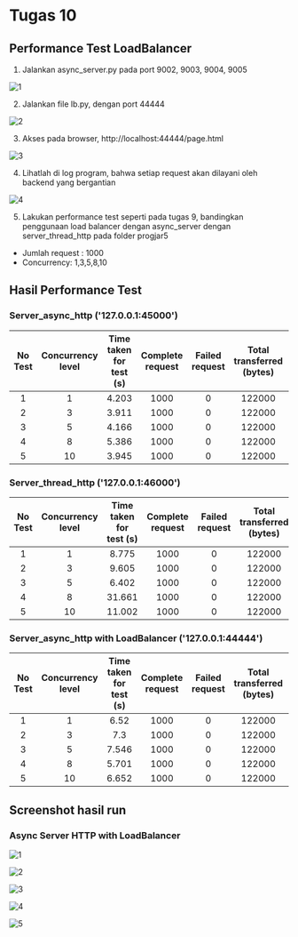 # Tugas 10
## Performance Test LoadBalancer

1. Jalankan async_server.py pada port 9002, 9003, 9004, 9005

  ![1](capture%20async%20with%20load%20balancer/runserver.png)

2. Jalankan file lb.py, dengan port 44444

  ![2](capture%20async%20with%20load%20balancer/run-lb_py.png)

3. Akses pada browser, http://localhost:44444/page.html

  ![3](capture%20async%20with%20load%20balancer/page_html.png)

4. Lihatlah di log program, bahwa setiap request akan dilayani oleh backend yang bergantian

  ![4](capture%20async%20with%20load%20balancer/request-satu-satu.png)

5. Lakukan performance test seperti pada tugas 9, bandingkan penggunaan load balancer dengan async_server dengan server_thread_http pada folder progjar5
* Jumlah request : 1000
* Concurrency: 1,3,5,8,10

## Hasil Performance Test

### Server_async_http ('127.0.0.1:45000')

**No Test**|**Concurrency level**|**Time taken for test (s)**|**Complete request**|**Failed request**|**Total transferred (bytes)**|**Request per second (#/sec)**|**Time per request (ms)**|**Transfer rate (Kbytes/sec)**
:-----:|:-----:|:-----:|:-----:|:-----:|:-----:|:-----:|:-----:|:-----:
1|1|4.203|1000|0|122000|237.91|4.203|28.34
2|3|3.911|1000|0|122000|255.71|11.732|30.47
3|5|4.166|1000|0|122000|240.03|20.831|28.6
4|8|5.386|1000|0|122000|185.65|43.091|22.12
5|10|3.945|1000|0|122000|253.51|39.446|30.2


### Server_thread_http ('127.0.0.1:46000')

**No Test**|**Concurrency level**|**Time taken for test (s)**|**Complete request**|**Failed request**|**Total transferred (bytes)**|**Request per second (#/sec)**|**Time per request (ms)**|**Transfer rate (Kbytes/sec)**
:-----:|:-----:|:-----:|:-----:|:-----:|:-----:|:-----:|:-----:|:-----:
1|1|8.775|1000|0|122000|113.97|8.775|13.58
2|3|9.605|1000|0|122000|104.11|28.816|12.4
3|5|6.402|1000|0|122000|156.2|32.011|18.61
4|8|31.661|1000|0|122000|31.58|253.290|3.76
5|10|11.002|1000|0|122000|90.89|110.023|10.83



### Server_async_http with LoadBalancer ('127.0.0.1:44444')

**No Test**|**Concurrency level**|**Time taken for test (s)**|**Complete request**|**Failed request**|**Total transferred (bytes)**|**Request per second (#/sec)**|**Time per request (ms)**|**Transfer rate (Kbytes/sec)**
:-----:|:-----:|:-----:|:-----:|:-----:|:-----:|:-----:|:-----:|:-----:
1|1|6.52|1000|0|122000|153.37|6.52|18.27
2|3|7.3|1000|0|122000|136.99|21.9|16.32
3|5|7.546|1000|0|122000|132.52|37.73|15.79
4|8|5.701|1000|0|122000|175.41|45.607|20.9
5|10|6.652|1000|0|122000|150.33|66.521|17.91


## Screenshot hasil run

### Async Server HTTP with LoadBalancer

![1](capture%20async%20with%20load%20balancer/loadbalancer_con_1.png)

![2](capture%20async%20with%20load%20balancer/loadbalancer_con_3.png)

![3](capture%20async%20with%20load%20balancer/loadbalancer_con_5.png)

![4](capture%20async%20with%20load%20balancer/loadbalancer_con_8.png)

![5](capture%20async%20with%20load%20balancer/loadbalancer_con_10.png)
